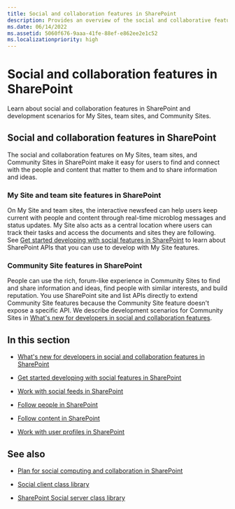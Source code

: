 ```yaml
---
title: Social and collaboration features in SharePoint
description: Provides an overview of the social and collaborative features in addition to the My Site, Community Site, and team features in SharePoint.
ms.date: 06/14/2022
ms.assetid: 5060f676-9aaa-41fe-88ef-e862ee2e1c52
ms.localizationpriority: high
---
```



# Social and collaboration features in SharePoint
Learn about social and collaboration features in SharePoint and development scenarios for My Sites, team sites, and Community Sites.
## Social and collaboration features in SharePoint

The social and collaboration features on My Sites, team sites, and Community Sites in SharePoint make it easy for users to find and connect with the people and content that matter to them and to share information and ideas.
  
    
    

### My Site and team site features in SharePoint
<a name="bkmk_Social"> </a>

On My Site and team sites, the interactive newsfeed can help users keep current with people and content through real-time microblog messages and status updates. My Site also acts as a central location where users can track their tasks and access the documents and sites they are following. See  [Get started developing with social features in SharePoint](get-started-developing-with-social-features-in-sharepoint.md) to learn about SharePoint APIs that you can use to develop with My Site features.
  
    
    

### Community Site features in SharePoint
<a name="bkmk_Collab"> </a>

People can use the rich, forum-like experience in Community Sites to find and share information and ideas, find people with similar interests, and build reputation. You use SharePoint site and list APIs directly to extend Community Site features because the Community Site feature doesn't expose a specific API. We describe development scenarios for Community Sites in  [What's new for developers in social and collaboration features](what-s-new-for-developers-in-social-and-collaboration-features-in-sharepoint-201.md#bkmk_Collab).
  
    
    

## In this section
<a name="bkmk_InThisSection"> </a>


-  [What's new for developers in social and collaboration features in SharePoint](what-s-new-for-developers-in-social-and-collaboration-features-in-sharepoint-201.md)
    
  
-  [Get started developing with social features in SharePoint](get-started-developing-with-social-features-in-sharepoint.md)
    
  
-  [Work with social feeds in SharePoint](work-with-social-feeds-in-sharepoint.md)
    
  
-  [Follow people in SharePoint](follow-people-in-sharepoint.md)
    
  
-  [Follow content in SharePoint](follow-content-in-sharepoint.md)
    
  
-  [Work with user profiles in SharePoint](work-with-user-profiles-in-sharepoint.md)
    
  

## See also
<a name="bk_addresources"> </a>


-  [Plan for social computing and collaboration in SharePoint](https://technet.microsoft.com/library/ee662531%28v=office.15%29)
    
  
-  [Social client class library](https://msdn.microsoft.com/library/9cc3f70c-78ac-4d2d-b46e-77522ee5d937%28Office.15%29.aspx)
    
  
-  [SharePoint Social server class library](https://msdn.microsoft.com/library/87c5118c-ac0e-4bd9-a75f-7452a9eb0e41%28Office.15%29.aspx)
    
  

  
    
    

